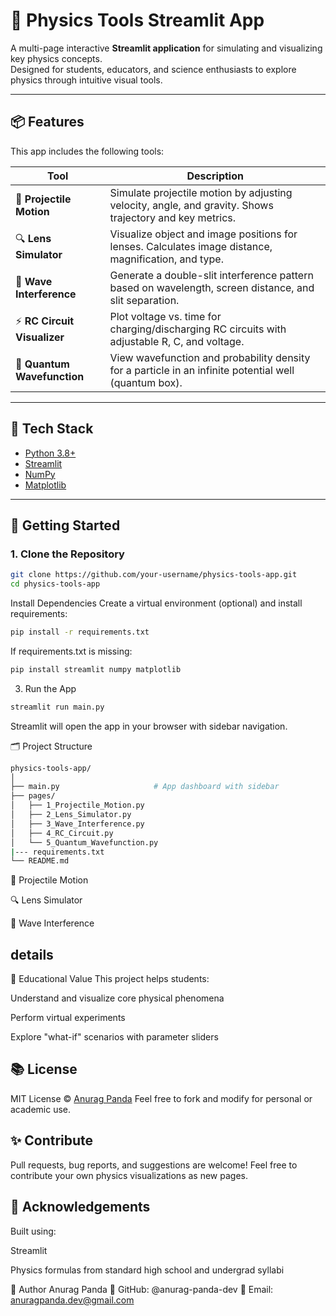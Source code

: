 # 🧪 Physics Tools Streamlit App

A multi-page interactive **Streamlit application** for simulating and visualizing key physics concepts.  
Designed for students, educators, and science enthusiasts to explore physics through intuitive visual tools.

---

## 📦 Features

This app includes the following tools:

| Tool                          | Description |
|------------------------------|-------------|
| 🎯 **Projectile Motion**      | Simulate projectile motion by adjusting velocity, angle, and gravity. Shows trajectory and key metrics. |
| 🔍 **Lens Simulator**         | Visualize object and image positions for lenses. Calculates image distance, magnification, and type. |
| 🌊 **Wave Interference**      | Generate a double-slit interference pattern based on wavelength, screen distance, and slit separation. |
| ⚡ **RC Circuit Visualizer**  | Plot voltage vs. time for charging/discharging RC circuits with adjustable R, C, and voltage. |
| 🧠 **Quantum Wavefunction**   | View wavefunction and probability density for a particle in an infinite potential well (quantum box). |

---

## 🧰 Tech Stack

- [Python 3.8+](https://www.python.org/)
- [Streamlit](https://streamlit.io/)
- [NumPy](https://numpy.org/)
- [Matplotlib](https://matplotlib.org/)

---

## 🚀 Getting Started

### 1. Clone the Repository

```bash
git clone https://github.com/your-username/physics-tools-app.git
cd physics-tools-app
```
Install Dependencies
Create a virtual environment (optional) and install requirements:

```bash
pip install -r requirements.txt
```
If requirements.txt is missing:

```bash
pip install streamlit numpy matplotlib
```
3. Run the App
```bash
streamlit run main.py
```
Streamlit will open the app in your browser with sidebar navigation.

🗂️ Project Structure
```bash
physics-tools-app/
│
├── main.py                     # App dashboard with sidebar
├── pages/
│   ├── 1_Projectile_Motion.py
│   ├── 2_Lens_Simulator.py
│   ├── 3_Wave_Interference.py
│   ├── 4_RC_Circuit.py
│   └── 5_Quantum_Wavefunction.py
|--- requirements.txt
└── README.md
```

🎯 Projectile Motion

🔍 Lens Simulator

🌊 Wave Interference

## details
🧪 Educational Value
This project helps students:

Understand and visualize core physical phenomena

Perform virtual experiments

Explore "what-if" scenarios with parameter sliders

## 📚 License
MIT License © [Anurag Panda](https://github.com/anurag-panda-dev)
Feel free to fork and modify for personal or academic use.

## ✨ Contribute
Pull requests, bug reports, and suggestions are welcome!
Feel free to contribute your own physics visualizations as new pages.

## 🙏 Acknowledgements
Built using:

Streamlit

Physics formulas from standard high school and undergrad syllabi

🔗 Author
Anurag Panda
🔗 GitHub: @anurag-panda-dev
📧 Email: anuragpanda.dev@gmail.com

